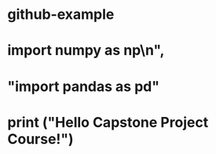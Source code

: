 # github-example
# import numpy as np\n",
# "import pandas as pd"
# print (\"Hello Capstone Project Course!\")
